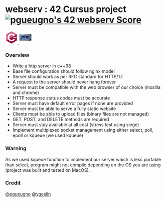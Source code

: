 # webserv : 42 Cursus project [![pgueugno's 42 webserv Score](https://badge42.vercel.app/api/v2/cl4cqx7ks006409jn1s8sg534/project/2429207)](https://github.com/JaeSeoKim/badge42)
<p align="left"> <a href="https://www.w3schools.com/cpp/" target="_blank" rel="noreferrer"> <img src="https://raw.githubusercontent.com/devicons/devicon/master/icons/cplusplus/cplusplus-original.svg" alt="cplusplus" width="40" height="40"/> </a> <a href="https://www.php.net" target="_blank" rel="noreferrer"> <img src="https://raw.githubusercontent.com/devicons/devicon/master/icons/php/php-original.svg" alt="php" width="40" height="40"/> </a> </p>

### Overview
- Write a http server in c++98
- Base file configuration should follow nginx model
- Server should work as per RFC standard for HTTP/1.1
- A request to the server should never hang forever
- Server must be compatible with the web browser of our choice (mozilla and chrome)
- HTTP response status codes must be accurate
- Server must have default error pages if none are provided
- Server must be able to serve a fully static website
- Clients must be able to upload files (binary files are not managed)
- GET, POST, and DELETE methods are required
- Server must stay available at all cost (stress test using siege)
- Implement multiplexed socket management using either select, poll, epoll or kqueue (we used kqueue)

### Warning
As we used kqueue function to implement our server which is less portable than select, program might not compile depending on the OS you are using (project was built and tested on MacOS).

### Credit
@[pgueugno](pgueugno@student.42.fr) @[ygeslin](ygeslin@student.42.fr)
